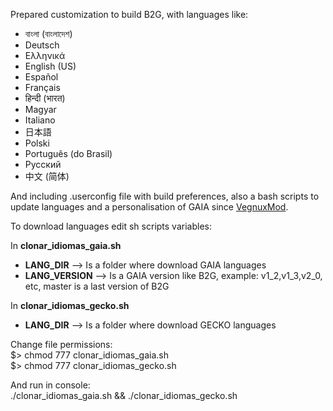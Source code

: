Prepared customization to build B2G, with languages like:
- বাংলা (বাংলাদেশ)
- Deutsch
- Ελληνικά
- English (US)
- Español
- Français
- हिन्दी (भारत)
- Magyar
- Italiano
- 日本語
- Polski
- Português (do Brasil)
- Русский
- 中文 (简体)


And including .userconfig file with build preferences, also a bash scripts to update languages and a personalisation of GAIA since <a href="https://vegnuxmod.wordpress.com" target="_blank">VegnuxMod</a>.

To download languages edit sh scripts variables:

In <b>clonar_idiomas_gaia.sh</b>
- <b>LANG_DIR</b> --> Is a folder where download GAIA languages
- <b>LANG_VERSION</b>  --> Is a GAIA version like B2G, example: v1_2,v1_3,v2_0, etc, master is a last version of B2G

In <b>clonar_idiomas_gecko.sh</b>
- <b>LANG_DIR</b> --> Is a folder where download GECKO languages

Change file permissions:<br>
$>  chmod 777 clonar_idiomas_gaia.sh<br>
$>  chmod 777 clonar_idiomas_gecko.sh

And run in console:<br>
./clonar_idiomas_gaia.sh  &&  ./clonar_idiomas_gecko.sh

